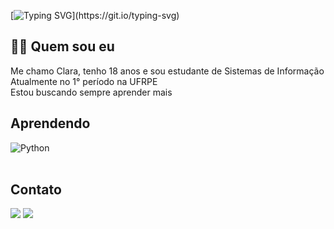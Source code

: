 [![Typing SVG](https://readme-typing-svg.demolab.com?font=Fira+Code&pause=1000&color=14036E&center=true&random=false&width=435&lines=Oii%2C+bem+vindo!)](https://git.io/typing-svg)

 ## 🙆‍♀️ Quem sou eu 
 Me chamo Clara, tenho 18 anos e sou estudante de Sistemas de Informação
 <br>
 Atualmente no 1° período na UFRPE
 <br>
 Estou buscando sempre aprender mais
 <br>
## Aprendendo
<div style="display: inline_block">
  <img align="center" alt="Python" src="https://img.shields.io/badge/Python-3776AB?style=for-the-badge&logo=python&logoColor=white" />
</div><br/>


## Contato 
<div> 
    <a href="https://www.instagram.com/claramferraz/" target="_blank"><img src="https://img.shields.io/badge/-Instagram-%23E4405F?style=for-the-badge&logo=instagram&logoColor=white" target="_blank"></a>
      <a href="https://www.linkedin.com/in/claramirandaferraz/" target="_blank"><img src="https://img.shields.io/badge/-LinkedIn-%230077B5?style=for-the-badge&logo=linkedin&logoColor=white" target="_blank"></a> 
